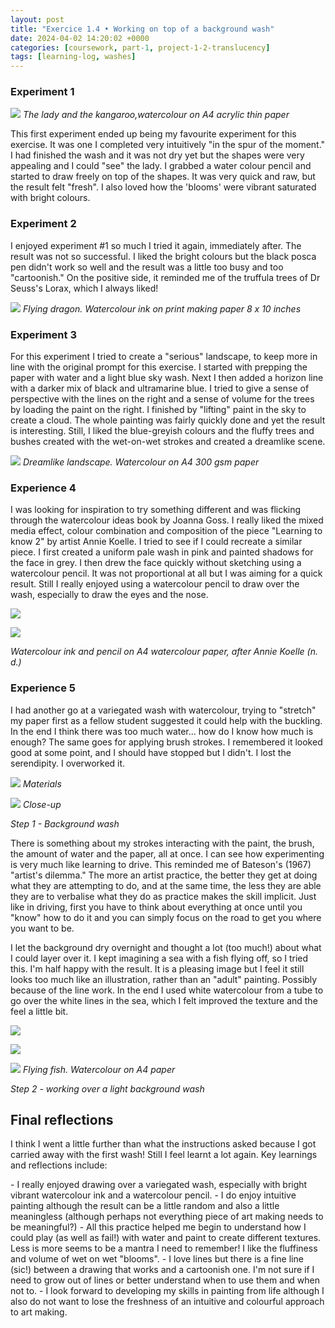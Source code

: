 ```yaml
---
layout: post
title: "Exercice 1.4 • Working on top of a background wash"
date: 2024-04-02 14:20:02 +0000
categories: [coursework, part-1, project-1-2-translucency]
tags: [learning-log, washes]
---
```


### Experiment 1
<!-- /wp:heading --><!-- wp:image {"align":"right","id":567,"sizeSlug":"medium","linkDestination":"media"} -->
[![](https://spaces.oca.ac.uk/gaellelog/wp-content/uploads/sites/5355/2024/04/img_3841_jpg-1-300x214.jpg)](https://spaces.oca.ac.uk/gaellelog/wp-content/uploads/sites/5355/2024/04/img_3841_jpg-1.jpg)
_The lady and the kangaroo,watercolour on A4 acrylic thin paper_
<!-- /wp:image --><!-- wp:paragraph -->

This first experiment ended up being my favourite experiment for this exercise. It was one I completed very intuitively "in the spur of the moment." I had finished the wash and it was not dry yet but the shapes were very appealing and I could "see" the lady. I grabbed a water colour pencil and started to draw freely on top of the shapes. It was very quick and raw, but the result felt "fresh". I also loved how the 'blooms' were vibrant saturated with bright colours.

<!-- /wp:paragraph --><!-- wp:heading {"level":3,"className":"wp-block-heading"} -->
### Experiment 2
<!-- /wp:heading --><!-- wp:paragraph -->

I enjoyed experiment #1 so much I tried it again, immediately after. The result was not so successful. I liked the bright colours but the black posca pen didn't work so well and the result was a little too busy and too "cartoonish." On the positive side, it reminded me of the truffula trees of Dr Seuss's Lorax, which I always liked!

<!-- /wp:paragraph --><!-- wp:image {"id":570,"sizeSlug":"large","linkDestination":"media"} -->
[![](https://spaces.oca.ac.uk/gaellelog/wp-content/uploads/sites/5355/2024/04/img_3842-1-1024x818.jpg)](https://spaces.oca.ac.uk/gaellelog/wp-content/uploads/sites/5355/2024/04/img_3842-1.jpg)
_Flying dragon. Watercolour ink on print making paper 8 x 10 inches_
<!-- /wp:image --><!-- wp:heading {"level":3,"className":"wp-block-heading"} -->
### Experiment 3
<!-- /wp:heading --><!-- wp:paragraph -->

For this experiment I tried to create a "serious" landscape, to keep more in line with the original prompt for this exercise. I started with prepping the paper with water and a light blue sky wash. Next I then added a horizon line with a darker mix of black and ultramarine blue. I tried to give a sense of perspective with the lines on the right and a sense of volume for the trees by loading the paint on the right. I finished by "lifting" paint in the sky to create a cloud. The whole painting was fairly quickly done and yet the result is interesting. Still, I liked the blue-greyish colours and the fluffy trees and bushes created with the wet-on-wet strokes and created a dreamlike scene.

<!-- /wp:paragraph --><!-- wp:image {"id":572,"sizeSlug":"large","linkDestination":"media"} -->
[![](https://spaces.oca.ac.uk/gaellelog/wp-content/uploads/sites/5355/2024/04/img_0004-1024x731.jpg)](https://spaces.oca.ac.uk/gaellelog/wp-content/uploads/sites/5355/2024/04/img_0004.jpg)
_Dreamlike landscape. Watercolour on A4 300 gsm paper_
<!-- /wp:image --><!-- wp:heading {"level":3,"className":"wp-block-heading"} -->
### Experience 4
<!-- /wp:heading --><!-- wp:paragraph -->

I was looking for inspiration to try something different and was flicking through the watercolour ideas book by Joanna Goss. I really liked the mixed media effect, colour combination and composition of the piece "Learning to know 2" by artist Annie Koelle. I tried to see if I could recreate a similar piece. I first created a uniform pale wash in pink and painted shadows for the face in grey. I then drew the face quickly without sketching using a watercolour pencil. It was not proportional at all but I was aiming for a quick result. Still I really enjoyed using a watercolour pencil to draw over the wash, especially to draw the eyes and the nose.

<!-- /wp:paragraph --><!-- wp:gallery {"linkTo":"none"} -->
<!-- wp:image {"id":574,"linkDestination":"media"} -->
[![](https://spaces.oca.ac.uk/gaellelog/wp-content/uploads/sites/5355/2024/04/img_0003-1-732x1024.jpg)](https://spaces.oca.ac.uk/gaellelog/wp-content/uploads/sites/5355/2024/04/img_0003-1.jpg)
<!-- /wp:image --><!-- wp:image {"id":573} -->
![](https://spaces.oca.ac.uk/gaellelog/wp-content/uploads/sites/5355/2024/04/2024-04-01_193455-1-777x1024.jpg)
<!-- /wp:image -->
_Watercolour ink and pencil on A4 watercolour paper, after Annie Koelle (n. d.)_
<!-- /wp:gallery --><!-- wp:heading {"level":3,"className":"wp-block-heading"} -->
### Experience 5
<!-- /wp:heading --><!-- wp:paragraph -->

I had another go at a variegated wash with watercolour, trying to "stretch" my paper first as a fellow student suggested it could help with the buckling. In the end I think there was too much water... how do I know how much is enough? The same goes for applying brush strokes. I remembered it looked good at some point, and I should have stopped but I didn't. I lost the serendipity. I overworked it.

<!-- /wp:paragraph --><!-- wp:gallery {"linkTo":"none"} -->
<!-- wp:image {"id":554,"sizeSlug":"large","linkDestination":"none"} -->
![](https://spaces.oca.ac.uk/gaellelog/wp-content/uploads/sites/5355/2024/03/img_3943-1-2-1024x767.jpg)
_Materials_
<!-- /wp:image --><!-- wp:image {"id":552} -->
![](https://spaces.oca.ac.uk/gaellelog/wp-content/uploads/sites/5355/2024/03/img_3943-1-1-1024x768.jpg)
_Close-up_
<!-- /wp:image -->
_Step 1 - Background wash_
<!-- /wp:gallery --><!-- wp:paragraph -->

There is something about my strokes interacting with the paint, the brush, the amount of water and the paper, all at once. I can see how experimenting is very much like learning to drive. This reminded me of Bateson's (1967) "artist's dilemma." The more an artist practice, the better they get at doing what they are attempting to do, and at the same time, the less they are able they are to verbalise what they do as practice makes the skill implicit. Just like in driving, first you have to think about everything at once until you "know" how to do it and you can simply focus on the road to get you where you want to be.

<!-- /wp:paragraph --><!-- wp:paragraph -->

I let the background dry overnight and thought a lot (too much!) about what I could layer over it. I kept imagining a sea with a fish flying off, so I tried this. I'm half happy with the result. It is a pleasing image but I feel it still looks too much like an illustration, rather than an "adult" painting. Possibly because of the line work. In the end I used white watercolour from a tube to go over the white lines in the sea, which I felt improved the texture and the feel a little bit.

<!-- /wp:paragraph --><!-- wp:gallery {"columns":2,"linkTo":"media","sizeSlug":"full","align":"center"} -->
<!-- wp:image {"id":563,"sizeSlug":"full","linkDestination":"media"} -->
[![](https://spaces.oca.ac.uk/gaellelog/wp-content/uploads/sites/5355/2024/04/img_3951-1.jpg)](https://spaces.oca.ac.uk/gaellelog/wp-content/uploads/sites/5355/2024/04/img_3951-1.jpg)
<!-- /wp:image --><!-- wp:image {"id":560,"sizeSlug":"full","linkDestination":"media"} -->
[![](https://spaces.oca.ac.uk/gaellelog/wp-content/uploads/sites/5355/2024/04/img_3953-1.jpg)](https://spaces.oca.ac.uk/gaellelog/wp-content/uploads/sites/5355/2024/04/img_3953-1.jpg)
<!-- /wp:image --><!-- wp:image {"id":564,"sizeSlug":"full","linkDestination":"media"} -->
[![](https://spaces.oca.ac.uk/gaellelog/wp-content/uploads/sites/5355/2024/04/img_3952-1-1.jpg)](https://spaces.oca.ac.uk/gaellelog/wp-content/uploads/sites/5355/2024/04/img_3952-1-1.jpg)
_Flying fish. Watercolour on A4 paper_
<!-- /wp:image -->
_Step 2 - working over a light background wash_
<!-- /wp:gallery --><!-- wp:heading {"className":"wp-block-heading"} -->
## Final reflections
<!-- /wp:heading --><!-- wp:paragraph -->

I think I went a little further than what the instructions asked because I got carried away with the first wash! Still I feel learnt a lot again. Key learnings and reflections include:

<!-- /wp:paragraph --><!-- wp:list -->
<!-- wp:list-item -->- I really enjoyed drawing over a variegated wash, especially with bright vibrant watercolour ink and a watercolour pencil.
<!-- /wp:list-item --><!-- wp:list-item -->- I do enjoy intuitive painting although the result can be a little random and also a little meaningless (although perhaps not everything piece of art making needs to be meaningful?)
<!-- /wp:list-item --><!-- wp:list-item -->- All this practice helped me begin to understand how I could play (as well as fail!) with water and paint to create different textures. Less is more seems to be a mantra I need to remember! I like the fluffiness and volume of wet on wet "blooms".
<!-- /wp:list-item --><!-- wp:list-item -->- I love lines but there is a fine line (sic!) between a drawing that works and a cartoonish one. I'm not sure if I need to grow out of lines or better understand when to use them and when not to. 
<!-- /wp:list-item --><!-- wp:list-item -->- I look forward to developing my skills in painting from life although I also do not want to lose the freshness of an intuitive and colourful approach to art making.
<!-- /wp:list-item -->
<!-- /wp:list --><!-- wp:paragraph -->

<!-- /wp:paragraph -->
